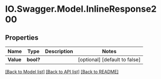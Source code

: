 # IO.Swagger.Model.InlineResponse200
## Properties

Name | Type | Description | Notes
------------ | ------------- | ------------- | -------------
**Value** | **bool?** |  | [optional] [default to false]

[[Back to Model list]](../README.md#documentation-for-models) [[Back to API list]](../README.md#documentation-for-api-endpoints) [[Back to README]](../README.md)

